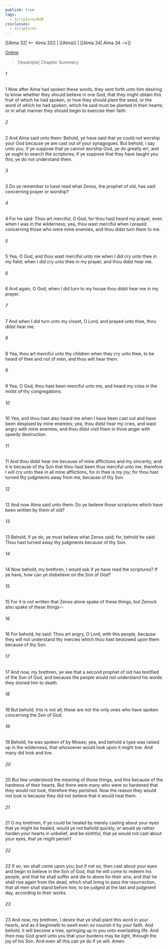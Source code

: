```yaml
---
publish: true
tags:
  - Scripture/BoM
cssclasses:
  - scriptures
---
```

[[Alma 32| <-- Alma 32]] | [[Alma]] | [[Alma 34| Alma 34 -->]]

[Online](https://churchofjesuschrist.org/study/scriptures/bofm/alma/33?lang=eng)

>[!example] Chapter Summary
>
###### 1
1 Now after Alma had spoken these words, they sent forth unto him desiring to know whether they should believe in one God, that they might obtain this fruit of which he had spoken, or how they should plant the seed, or the word of which he had spoken, which he said must be planted in their hearts; or in what manner they should begin to exercise their faith.
###### 2
2 And Alma said unto them: Behold, ye have said that ye could not worship your God because ye are cast out of your synagogues. But behold, I say unto you, if ye suppose that ye cannot worship God, ye do greatly err, and ye ought to search the scriptures; if ye suppose that they have taught you this, ye do not understand them.
###### 3
3 Do ye remember to have read what Zenos, the prophet of old, has said concerning prayer or worship?
###### 4
4 For he said: Thou art merciful, O God, for thou hast heard my prayer, even when I was in the wilderness; yea, thou wast merciful when I prayed concerning those who were mine enemies, and thou didst turn them to me.
###### 5
5 Yea, O God, and thou wast merciful unto me when I did cry unto thee in my field; when I did cry unto thee in my prayer, and thou didst hear me.
###### 6
6 And again, O God, when I did turn to my house thou didst hear me in my prayer.
###### 7
7 And when I did turn unto my closet, O Lord, and prayed unto thee, thou didst hear me.
###### 8
8 Yea, thou art merciful unto thy children when they cry unto thee, to be heard of thee and not of men, and thou wilt hear them.
###### 9
9 Yea, O God, thou hast been merciful unto me, and heard my cries in the midst of thy congregations.
###### 10
10 Yea, and thou hast also heard me when I have been cast out and have been despised by mine enemies; yea, thou didst hear my cries, and wast angry with mine enemies, and thou didst visit them in thine anger with speedy destruction.
###### 11
11 And thou didst hear me because of mine afflictions and my sincerity; and it is because of thy Son that thou hast been thus merciful unto me, therefore I will cry unto thee in all mine afflictions, for in thee is my joy; for thou hast turned thy judgments away from me, because of thy Son.
###### 12
12 And now Alma said unto them: Do ye believe those scriptures which have been written by them of old?
###### 13
13 Behold, if ye do, ye must believe what Zenos said; for, behold he said: Thou hast turned away thy judgments because of thy Son.
###### 14
14 Now behold, my brethren, I would ask if ye have read the scriptures? If ye have, how can ye disbelieve on the Son of God?
###### 15
15 For it is not written that Zenos alone spake of these things, but Zenock also spake of these things--
###### 16
16 For behold, he said: Thou art angry, O Lord, with this people, because they will not understand thy mercies which thou hast bestowed upon them because of thy Son.
###### 17
17 And now, my brethren, ye see that a second prophet of old has testified of the Son of God, and because the people would not understand his words they stoned him to death.
###### 18
18 But behold, this is not all; these are not the only ones who have spoken concerning the Son of God.
###### 19
19 Behold, he was spoken of by Moses; yea, and behold a type was raised up in the wilderness, that whosoever would look upon it might live. And many did look and live.
###### 20
20 But few understood the meaning of those things, and this because of the hardness of their hearts. But there were many who were so hardened that they would not look, therefore they perished. Now the reason they would not look is because they did not believe that it would heal them.
###### 21
21 O my brethren, if ye could be healed by merely casting about your eyes that ye might be healed, would ye not behold quickly, or would ye rather harden your hearts in unbelief, and be slothful, that ye would not cast about your eyes, that ye might perish?
###### 22
22 If so, wo shall come upon you; but if not so, then cast about your eyes and begin to believe in the Son of God, that he will come to redeem his people, and that he shall suffer and die to atone for their sins; and that he shall rise again from the dead, which shall bring to pass the resurrection, that all men shall stand before him, to be judged at the last and judgment day, according to their works.
###### 23
23 And now, my brethren, I desire that ye shall plant this word in your hearts, and as it beginneth to swell even so nourish it by your faith. And behold, it will become a tree, springing up in you unto everlasting life. And then may God grant unto you that your burdens may be light, through the joy of his Son. And even all this can ye do if ye will. Amen.



